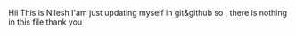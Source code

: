 Hii This is Nilesh
I'am just updating myself in git&github
so , there is nothing in this file
thank you 
